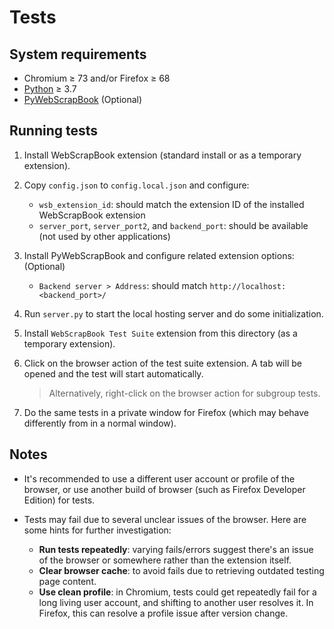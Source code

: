 # Tests

## System requirements

* Chromium ≥ 73 and/or Firefox ≥ 68
* [Python](https://www.python.org) ≥ 3.7
* [PyWebScrapBook](https://github.com/danny0838/PyWebScrapBook) (Optional)

## Running tests

1. Install WebScrapBook extension (standard install or as a temporary extension).

2. Copy `config.json` to `config.local.json` and configure:
   * `wsb_extension_id`: should match the extension ID of the installed WebScrapBook extension
   * `server_port`, `server_port2`, and `backend_port`: should be available (not used by other applications)

3. Install PyWebScrapBook and configure related extension options: (Optional)
   * `Backend server > Address`: should match `http://localhost:<backend_port>/`

4. Run `server.py` to start the local hosting server and do some initialization.

5. Install `WebScrapBook Test Suite` extension from this directory (as a temporary extension).

6. Click on the browser action of the test suite extension. A tab will be opened and the test will start automatically.
   > Alternatively, right-click on the browser action for subgroup tests.

7. Do the same tests in a private window for Firefox (which may behave differently from in a normal window).

## Notes

* It's recommended to use a different user account or profile of the browser, or use another build of browser (such as Firefox Developer Edition) for tests.

* Tests may fail due to several unclear issues of the browser. Here are some hints for further investigation:
  * **Run tests repeatedly**: varying fails/errors suggest there's an issue of the browser or somewhere rather than the extension itself.
  * **Clear browser cache**: to avoid fails due to retrieving outdated testing page content.
  * **Use clean profile**: in Chromium, tests could get repeatedly fail for a long living user account, and shifting to another user resolves it. In Firefox, this can resolve a profile issue after version change.
